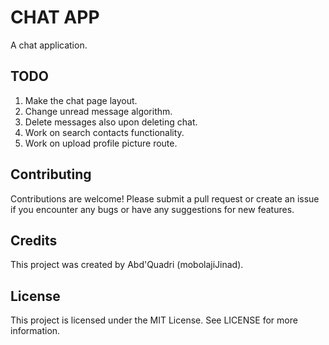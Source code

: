 # CHAT APP

A chat application.

## TODO

1. Make the chat page layout.
2. Change unread message algorithm.
3. Delete messages also upon deleting chat.
4. Work on search contacts functionality.
5. Work on upload profile picture route.

## Contributing

Contributions are welcome! Please submit a pull request or create an issue if you encounter any bugs or have any suggestions for new features.

## Credits

This project was created by Abd'Quadri (mobolajiJinad).

## License

This project is licensed under the MIT License. See LICENSE for more information.
